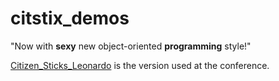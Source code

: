 # citstix_demos

"Now with **sexy** new object-oriented **programming** style!"

[Citizen_Sticks_Leonardo](https://github.com/garrettbeleu/citstix_demos/tree/master/Citizen_Sticks_Leonardo)
is the version used at the conference.
